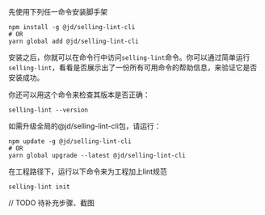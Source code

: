 先使用下列任一命令安装脚手架
```shell
npm install -g @jd/selling-lint-cli
# OR
yarn global add @jd/selling-lint-cli
```
安装之后，你就可以在命令行中访问`selling-lint`命令。你可以通过简单运行`selling-lint`，看看是否展示出了一份所有可用命令的帮助信息，来验证它是否安装成功。

你还可以用这个命令来检查其版本是否正确：
```shell
selling-lint --version
```
如需升级全局的@jd/selling-lint-cli包，请运行：

```shell
npm update -g @jd/selling-lint-cli
# OR
yarn global upgrade --latest @jd/selling-lint-cli
```
在工程路径下，运行以下命令来为工程加上lint规范
```shell
selling-lint init
```
// TODO 待补充步骤、截图